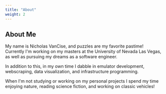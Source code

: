 ```yaml
---
title: "About"
weight: 2
---
```


## About Me

My name is Nicholas VanCise, and puzzles are my favorite pastime!
Currently I'm working on my masters at the University of Nevada Las Vegas, as well as pursuing my dreams as a software engineer. 

In addition to this, in my own time I dabble in emulator development, webscraping, data visualization, and infrastructure programming.

When I'm not studying or working on my personal projects I spend my time 
enjoying nature, reading science fiction, and working 
on classic vehicles!